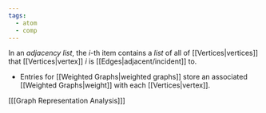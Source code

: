 ```yaml
---
tags:
  - atom
  - comp
---
```

In an *adjacency list*, the $i$-th item contains a *list* of all of [[Vertices|vertices]] that [[Vertices|vertex]] $i$ is [[Edges|adjacent/incident]] to.
- Entries for [[Weighted Graphs|weighted graphs]] store an associated [[Weighted Graphs|weight]] with each [[Vertices|vertex]].

\[[[Graph Representation Analysis]]\]